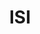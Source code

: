 ---
title: ISI
member_url: https://www.isicrunch.com/
country: France
series: ["country"] 
tags: ["members"]
categories: ["Technology providers"]
summary: "a company developing backend tools for creating accessible fixed-layout EPUBs (mainly textbooks) from PDF files."
press:
active: true
layout: members 
showReadTime: false
showDate: false
permalink: ""
date: 
--- 